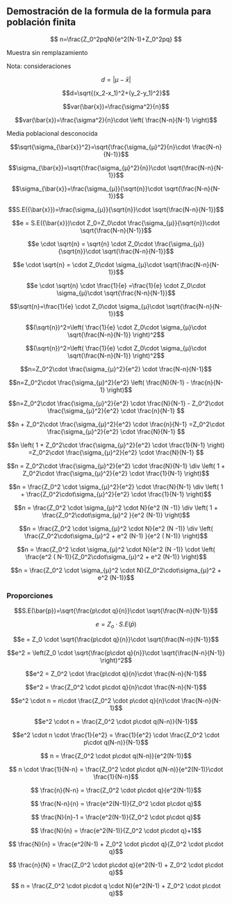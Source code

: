 ## Demostración de la formula de la formula para población finita
$$
n=\frac{Z_0^2pqN}{e^2(N-1)+Z_0^2pq}
$$

Muestra sin remplazamiento

Nota: consideraciones

$$d=|μ-\bar{x}|$$

$$d=\sqrt{(x_2-x_1)^2+(y_2-y_1)^2}$$

$$var(\bar{x})=\frac{\sigma^2}{n}$$

$$var(\bar{x})=\frac{\sigma^2}{n}\cdot \left( \frac{N-n}{N-1} \right)$$

Media poblacional desconocida

$$\sqrt{\sigma_{\bar{x}}^2}=\sqrt{\frac{\sigma_{μ}^2}{n}\cdot \frac{N-n}{N-1}}$$

$$\sigma_{\bar{x}}=\sqrt{\frac{\sigma_{μ}^2}{n}}\cdot \sqrt{\frac{N-n}{N-1}}$$

$$\sigma_{\bar{x}}=\frac{\sigma_{μ}}{\sqrt{n}}\cdot \sqrt{\frac{N-n}{N-1}}$$

$$S.E({\bar{x}})=\frac{\sigma_{μ}}{\sqrt{n}}\cdot \sqrt{\frac{N-n}{N-1}}$$

$$e = S.E({\bar{x}})\cdot Z_0=Z_0\cdot \frac{\sigma_{μ}}{\sqrt{n}}\cdot \sqrt{\frac{N-n}{N-1}}$$

$$e \cdot \sqrt{n} = \sqrt{n} \cdot Z_0\cdot \frac{\sigma_{μ}}{\sqrt{n}}\cdot \sqrt{\frac{N-n}{N-1}}$$

$$e \cdot \sqrt{n} = \cdot Z_0\cdot \sigma_{μ}\cdot \sqrt{\frac{N-n}{N-1}}$$

$$e \cdot \sqrt{n} \cdot \frac{1}{e} =\frac{1}{e} \cdot Z_0\cdot \sigma_{μ}\cdot \sqrt{\frac{N-n}{N-1}}$$

$$\sqrt{n}=\frac{1}{e} \cdot Z_0\cdot \sigma_{μ}\cdot \sqrt{\frac{N-n}{N-1}}$$

$$(\sqrt{n})^2=\left( \frac{1}{e} \cdot Z_0\cdot \sigma_{μ}\cdot \sqrt{\frac{N-n}{N-1}} \right)^2$$

$$(\sqrt{n})^2=\left( \frac{1}{e} \cdot Z_0\cdot \sigma_{μ}\cdot \sqrt{\frac{N-n}{N-1}} \right)^2$$

$$n=Z_0^2\cdot \frac{\sigma_{μ}^2}{e^2} \cdot \frac{N-n}{N-1}$$

$$n=Z_0^2\cdot \frac{\sigma_{μ}^2}{e^2} \left( \frac{N}{N-1} - \frac{n}{N-1} \right)$$

$$n=Z_0^2\cdot \frac{\sigma_{μ}^2}{e^2} \cdot \frac{N}{N-1} - Z_0^2\cdot \frac{\sigma_{μ}^2}{e^2} \cdot \frac{n}{N-1} $$

$$n + Z_0^2\cdot \frac{\sigma_{μ}^2}{e^2} \cdot \frac{n}{N-1} =Z_0^2\cdot \frac{\sigma_{μ}^2}{e^2} \cdot \frac{N}{N-1} $$

$$n \left( 1 + Z_0^2\cdot \frac{\sigma_{μ}^2}{e^2} \cdot \frac{1}{N-1} \right) =Z_0^2\cdot \frac{\sigma_{μ}^2}{e^2} \cdot \frac{N}{N-1} $$

$$n =  Z_0^2\cdot \frac{\sigma_{μ}^2}{e^2} \cdot \frac{N}{N-1} \div \left( 1 + Z_0^2\cdot \frac{\sigma_{μ}^2}{e^2} \cdot \frac{1}{N-1} \right)$$

$$n = \frac{Z_0^2 \cdot \sigma_{μ}^2}{e^2} \cdot \frac{N}{N-1} \div \left( 1 +  \frac{Z_0^2\cdot\sigma_{μ}^2}{e^2} \cdot \frac{1}{N-1} \right)$$

$$n = \frac{Z_0^2 \cdot \sigma_{μ}^2 \cdot N}{e^2 (N -1)} \div \left( 1 +  \frac{Z_0^2\cdot\sigma_{μ}^2 }{e^2 (N-1)} \right)$$

$$n = \frac{Z_0^2 \cdot \sigma_{μ}^2 \cdot N}{e^2 (N -1)} \div \left(   \frac{Z_0^2\cdot\sigma_{μ}^2 + e^2 (N-1) }{e^2 ( N-1)} \right)$$

$$n = \frac{Z_0^2 \cdot \sigma_{μ}^2 \cdot N}{e^2 (N -1)} \cdot \left(   \frac{e^2 ( N-1)}{Z_0^2\cdot\sigma_{μ}^2 + e^2 (N-1)} \right)$$

$$n = \frac{Z_0^2 \cdot \sigma_{μ}^2 \cdot N}{Z_0^2\cdot\sigma_{μ}^2 + e^2 (N-1)}$$

### Proporciones

$$S.E(\bar{p})=\sqrt{\frac{p\cdot q}{n}}\cdot \sqrt{\frac{N-n}{N-1}}$$

$$e = Z_o \cdot S.E(\bar p)$$

$$e = Z_0 \cdot \sqrt{\frac{p\cdot q}{n}}\cdot \sqrt{\frac{N-n}{N-1}}$$

$$e^2 = \left(Z_0 \cdot \sqrt{\frac{p\cdot q}{n}}\cdot \sqrt{\frac{N-n}{N-1}} \right)^2$$

$$e^2 = Z_0^2 \cdot \frac{p\cdot q}{n}\cdot \frac{N-n}{N-1}$$

$$e^2 =  \frac{Z_0^2 \cdot p\cdot q}{n}\cdot \frac{N-n}{N-1}$$

$$e^2 \cdot n = n\cdot \frac{Z_0^2 \cdot p\cdot q}{n}\cdot \frac{N-n}{N-1}$$

$$e^2 \cdot n =   \frac{Z_0^2 \cdot p\cdot q(N-n)}{N-1}$$

$$e^2 \cdot n \cdot \frac{1}{e^2} = \frac{1}{e^2} \cdot \frac{Z_0^2 \cdot p\cdot q(N-n)}{N-1}$$

$$ n = \frac{Z_0^2 \cdot p\cdot q(N-n)}{e^2(N-1)}$$

$$ n \cdot \frac{1}{N-n} = \frac{Z_0^2 \cdot p\cdot q(N-n)}{e^2(N-1)}\cdot \frac{1}{N-n}$$

$$ \frac{n}{N-n} = \frac{Z_0^2 \cdot p\cdot q}{e^2(N-1)}$$

$$ \frac{N-n}{n} = \frac{e^2(N-1)}{Z_0^2 \cdot p\cdot q}$$

$$ \frac{N}{n}-1 = \frac{e^2(N-1)}{Z_0^2 \cdot p\cdot q}$$

$$ \frac{N}{n} = \frac{e^2(N-1)}{Z_0^2 \cdot p\cdot q}+1$$

$$ \frac{N}{n} = \frac{e^2(N-1) + Z_0^2 \cdot p\cdot q}{Z_0^2 \cdot p\cdot q}$$

$$ \frac{n}{N} = \frac{Z_0^2 \cdot p\cdot q}{e^2(N-1) + Z_0^2 \cdot p\cdot q}$$

$$ n = \frac{Z_0^2 \cdot p\cdot q \cdot N}{e^2(N-1) + Z_0^2 \cdot p\cdot q}$$